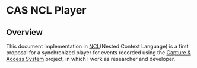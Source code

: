 CAS NCL Player
=========

## Overview
This document implementation in [NCL](www.ncl.org.br/en)(Nested Context Language) is a first proposal for a synchronized player for events recorded using the [Capture & Access System](http://cas.tecgraf.puc-rio.br) project, in which I work as researcher and developer.
